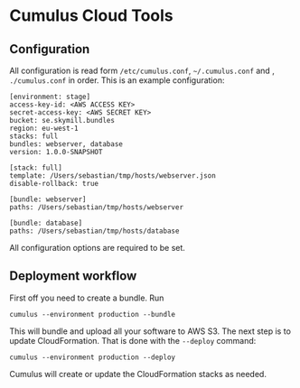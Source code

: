 # Cumulus Cloud Tools

## Configuration

All configuration is read form `/etc/cumulus.conf`, `~/.cumulus.conf` and , `./cumulus.conf` in order. This is an example configuration:

    [environment: stage]
    access-key-id: <AWS ACCESS KEY>
    secret-access-key: <AWS SECRET KEY>
    bucket: se.skymill.bundles
    region: eu-west-1
    stacks: full
    bundles: webserver, database
    version: 1.0.0-SNAPSHOT

    [stack: full]
    template: /Users/sebastian/tmp/hosts/webserver.json
    disable-rollback: true

    [bundle: webserver]
    paths: /Users/sebastian/tmp/hosts/webserver

    [bundle: database]
    paths: /Users/sebastian/tmp/hosts/database

All configuration options are required to be set.

## Deployment workflow

First off you need to create a bundle. Run

    cumulus --environment production --bundle

This will bundle and upload all your software to AWS S3. The next step is to update CloudFormation. That is done with the `--deploy` command:

    cumulus --environment production --deploy

Cumulus will create or update the CloudFormation stacks as needed.
